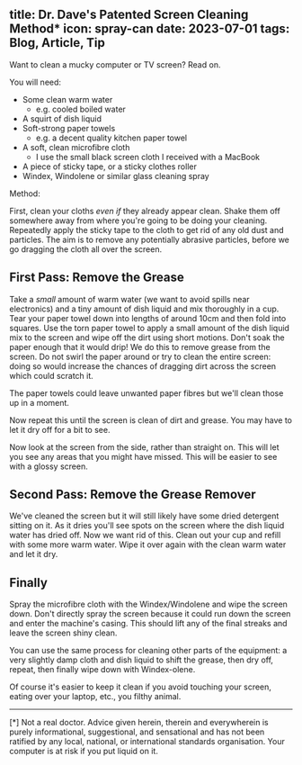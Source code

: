 title: Dr. Dave's Patented Screen Cleaning Method*
icon: spray-can
date: 2023-07-01
tags: Blog, Article, Tip
----

<!-- begin summary -->

Want to clean a mucky computer or TV screen? Read on.

You will need:

* Some clean warm water
  * e.g. cooled boiled water
* A squirt of dish liquid
* Soft-strong paper towels
  * e.g. a decent quality kitchen paper towel
* A soft, clean microfibre cloth
  * I use the small black screen cloth I received with a MacBook
* A piece of sticky tape, or a sticky clothes roller
* Windex, Windolene or similar glass cleaning spray

Method:

<!-- end summary -->

First, clean your cloths *even if* they already appear clean. Shake them off somewhere away from where you're going to be doing your cleaning. Repeatedly apply the sticky tape to the cloth to get rid of any old dust and particles. The aim is to remove any potentially abrasive particles, before we go dragging the cloth all over the screen.

## First Pass: Remove the Grease

Take a *small* amount of warm water (we want to avoid spills near electronics) and a tiny amount of dish liquid and mix thoroughly in a cup. Tear your paper towel down into lengths of around 10cm and then fold into squares. Use the torn paper towel to apply a small amount of the dish liquid mix to the screen and wipe off the dirt using short motions. Don't soak the paper enough that it would drip! We do this to remove grease from the screen. Do not swirl the paper around or try to clean the entire screen: doing so would increase the chances of dragging dirt across the screen which could scratch it.

The paper towels could leave unwanted paper fibres but we'll clean those up in a moment.

Now repeat this until the screen is clean of dirt and grease. You may have to let it dry off for a bit to see.

Now look at the screen from the side, rather than straight on. This will let you see any areas that you might have missed. This will be easier to see with a glossy screen.

## Second Pass: Remove the Grease Remover

We've cleaned the screen but it will still likely have some dried detergent sitting on it. As it dries you'll see spots on the screen where the dish liquid water has dried off. Now we want rid of this. Clean out your cup and refill with some more warm water. Wipe it over again with the clean warm water and let it dry.

## Finally

Spray the microfibre cloth with the Windex/Windolene and wipe the screen down. Don't directly spray the screen because it could run down the screen and enter the machine's casing. This should lift any of the final streaks and leave the screen shiny clean.

You can use the same process for cleaning other parts of the equipment: a very slightly damp cloth and dish liquid to shift the grease, then dry off, repeat, then finally wipe down with Windex-olene.

Of course it's easier to keep it clean if you avoid touching your screen, eating over your laptop, etc., you filthy animal.

---

[*] Not a real doctor. Advice given herein, therein and everywherein is purely informational, suggestional, and sensational and has not been ratified by any local, national, or international standards organisation. Your computer is at risk if you put liquid on it.
